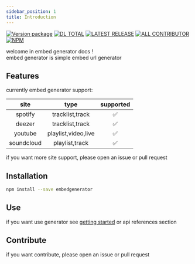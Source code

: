 ```yaml
---
sidebar_position: 1
title: Introduction
---
```


[![Version package](https://badgen.net/npm/v/embedgenerator)](https://npmjs.com/package/embedgenerator)
[![DL TOTAL](https://badgen.net/npm/dt/embedgenerator)](https://npmjs.com/package/embedgenerator)
[![LATEST RELEASE](https://badgen.net/github/release/jokay03J/embedgenerator)](https://npmjs.com/package/embedgenerator)
[![ALL CONTRIBUTOR](https://badgen.net/github/contributors/jokay03J/embedgenerator)](https://npmjs.com/package/embedgenerator)
[![NPM](https://nodei.co/npm/embedgenerator.png)](https://nodei.co/npm/embedgenerator/)

welcome in embed generator docs !<br />
embed generator is simple embed url generator

## Features

currently embed generator support:

|    site    |        type         | supported |
| :--------: | :-----------------: | :-------: |
|  spotify   |   tracklist,track   |    ✅     |
|   deezer   |   tracklist,track   |    ✅     |
|  youtube   | playlist,video,live |    ✅     |
| soundcloud |   playlist,track    |    ✅     |

if you want more site support, please open an issue or pull request

## Installation

```bash
npm install --save embedgenerator
```

## Use

if you want use generator see [getting started](/docs/getting-started.md) or api references section

## Contribute

if you want contribute, please open an issue or pull request
